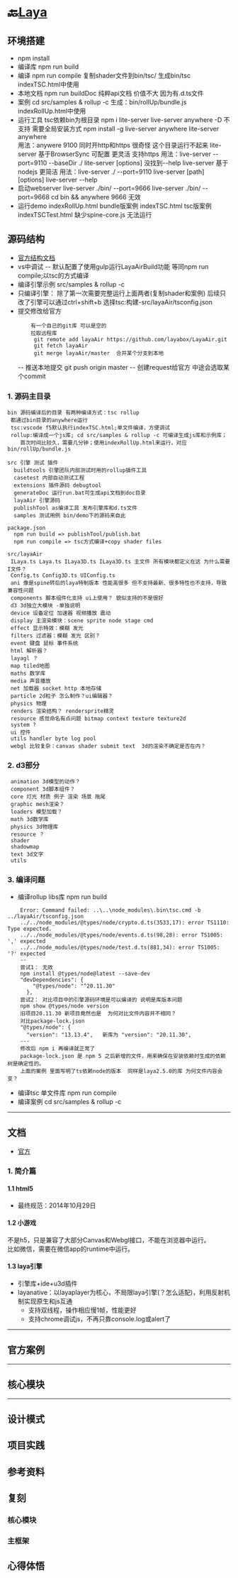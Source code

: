 # 🔙​[Laya](/docs/laya/)

## 环境搭建
- npm install
- 编译库 npm run build
- 编译 npm run compile  复制shader文件到bin/tsc/
    生成bin/tsc indexTSC.html中使用
- 本地文档 npm run buildDoc  纯粹api文档 价值不大 因为有.d.ts文件
- 案例 cd src/samples & rollup -c
    生成：bin/rollUp/bundle.js  indexRollUp.html中使用
- 运行工具 tsc依赖bin为根目录
    npm i lite-server live-server anywhere -D 不支持 需要全局安装方式
    npm install -g live-server anywhere lite-server
    anywhere     
        用法：anywere 9100 同时开http和https 很奇怪 这个目录运行不起来
    lite-server 基于BrowserSync 可配置 更灵活 支持https 
        用法：live-server --port=9110 --baseDir ./
        lite-server [options]  没找到--help
    live-server 基于nodejs 更简洁 
        用法：live-server ./ --port=9110
        live-server [path] [options]
        live-server --help
- 启动webserver
        live-server ./bin/ --port=9666
        live-server ./bin/ --port=9668
        cd bin && anywhere 9666  无效 
- 运行demo
        indexRollUp.html bundle版案例
        indexTSC.html tsc版案例
        indexTSCTest.html 缺少spine-core.js 无法运行



## 源码结构
- [官方结构文档](https://ldc2.layabox.com/doc/?nav=zh-ts-0-3-4)
- vs中调试
    -- 默认配置了使用gulp运行LayaAirBuild功能 等同npm run compile;以tsc的方式编译
- 编译引擎示例 src/samples  & rollup -c
- 只编译引擎： 除了第一次需要完整运行上面两者(复制shader和案例) 后续只改了引擎可以通过ctrl+shift+b
    选择tsc:构建-src/layaAir/tsconfig.json
- 提交修改给官方
    ```
        有一个自己的git库 可以是空的
        拉取远程库
         git remote add layaAir https://github.com/layabox/LayaAir.git
         git fetch layaAir
         git merge layaAir/master  合并某个分支到本地
    ```
    -- 推送本地提交 git push origin master
    -- 创建request给官方 中途会选取某个commit


### 1. 源码主目录
```
bin 源码编译后的目录 有两种编译方式：tsc rollup
 都通过bin目录的anywhere运行
 tsc:vscode f5默认执行indexTSC.html;单文件编译，方便调试
 rollup:编译成一个js库; cd src/samples & rollup -c 可编译生成js库和示例库；
    首次时间比较久，需要几分钟；使用indexRollUp.html来运行，对应bin/rollUp/bundle.js

src 引擎 测试 插件
  buildtools 引擎团队内部测试时用的rollup插件工具
  casetest 内部自动测试工程
  extensions 插件源码 debugtool
  generateDoc 运行run.bat可生成api文档到doc目录
  layaAir 引擎源码
  publishTool as编译工具 发布引擎库和d.ts文件
  samples 测试用例 bin/demo下的源码来自此
  
package.json
  npm run build => publishTool/publish.bat
  npm run compile => tsc方式编译+copy shader files

src/layaAir
 ILaya.ts Laya.ts ILaya3D.ts ILaya3D.ts 主文件 所有模块都定义在这 为什么需要I文件？
 Config.ts Config3D.ts UIConfig.ts 
 ani 像是spine转后的laya特制版本 性能高很多 但不支持最新、很多特性也不支持，导致兼容性问题
 components 脚本组件化支持 ui上使用？ 貌似支持的不是很好
 d3 3d独立大模块 -单独说明
 device 设备定位 加速器 视频播放 震动
 display 主渲染模块：scene sprite node stage cmd
 effect 显示特效：模糊 发光 
 filters 过滤器：模糊 发光 区别？
 event 键盘 鼠标 事件系统
 html 解析器？
 layagl ？
 map tiled地图
 maths 数学库
 media 声音播放
 net 加载器 socket http 本地存储
 particle 2d粒子 怎么制作？ui编辑器？
 physics 物理
 renders 渲染结构？ rendersprite精灵
 resource 感觉命名有点问题 bitmap context texture texture2d
 system ?
 ui 控件
 utils handler byte log pool
 webgl 比较复杂：canvas shader submit text  3d的渲染不确定是否在内？
```

### 2. d3部分
```
 animation 3d模型的动作？
 component 3d脚本组件？
 core 灯光 材质 例子 渲染 场景 拖尾 
 graphic mesh渲染？
 loaders 模型加载？
 math 3d数学库
 physics 3d物理库
 resource ？
 shader 
 shadowmap
 text 3d文字
 utils
```

### 3. 编译问题
- 编译rollup libs库 npm run build
```
    Error: Command failed: ..\..\node_modules\.bin\tsc.cmd -b ../layaAir/tsconfig.json
    ../../node_modules/@types/node/crypto.d.ts(3533,17): error TS1110: Type expected.
    ../../node_modules/@types/node/events.d.ts(98,28): error TS1005: ',' expected
    ../../node_modules/@types/node/test.d.ts(881,34): error TS1005: '?' expected
    --
    尝试1： 无效
    npm install @types/node@latest --save-dev
    "devDependencies": {
        "@types/node": "^20.11.30"
      },
    尝试2： 对比项目中的引擎源码环境是可以编译的 说明是库版本问题
    npm show @types/node version
    旧项目20.11.30 新项目竟然也是  为何对比文件内容并不相同？
    对比package-lock.json
    "@types/node": {
      "version": "13.13.4",   新库为 "version": "20.11.30",
    ---
    修改后 npm i 再编译就正常了
    package-lock.json 是 npm 5 之后新增的文件，用来确保在安装依赖时生成的依赖树是确定性的。
    上面的案例 里面写明了ts依赖node的版本  同样是laya2.5.0的库 为何文件内容会变？
```
- 编译tsc 单文件库 npm run compile
- 编译案例 cd src/samples & rollup -c




-------------------------------------------------
## 文档
- [官方](https://ldc2.layabox.com/doc/?nav=zh-ts-0-3-0)

### 1. 简介篇
#### 1.1 html5
- 最终规范：2014年10月29日

#### 1.2 小游戏
不是h5，只是兼容了大部分Canvas和Webgl接口，不能在浏览器中运行。  
比如微信，需要在微信app的runtime中运行。

#### 1.3 laya引擎
- 引擎库+ide+u3d插件
- layanative：以layaplayer为核心，不局限laya引擎(？怎么适配)，利用反射机制实现原生和js互通
    - 支持双线程，操作相应慢1帧，性能更好
    - 支持chrome调试js，不再只靠console.log或alert了

-------------------------------------------------
## 官方案例


-------------------------------------------------
## 核心模块


-------------------------------------------------
## 设计模式


## 项目实践


## 参考资料


## 复刻
### 核心模块
### 主框架


## 心得体悟





